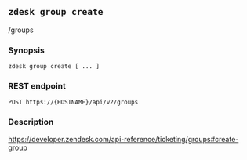 ## `zdesk group create`

/groups

### Synopsis

    zdesk group create [ ... ]

### REST endpoint

    POST https://{HOSTNAME}/api/v2/groups

### Description

https://developer.zendesk.com/api-reference/ticketing/groups#create-group

